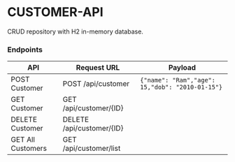 # CUSTOMER-API

CRUD repository with H2 in-memory database.

### Endpoints
| API               | Request URL               | Payload                                         | 
|-------------------|---------------------------|-------------------------------------------------|
| POST Customer     | POST   /api/customer      | `{"name": "Ram","age": 15,"dob": "2010-01-15"}` |
| GET Customer      | GET    /api/customer/{ID} |                                                 |
| DELETE Customer   | DELETE /api/customer/{ID} |                                                 |
| GET All Customers | GET    /api/customer/list |                                                 |

